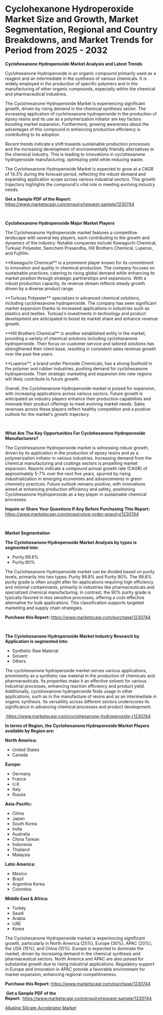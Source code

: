 <p><h1>Cyclohexanone Hydroperoxide Market Size and Growth, Market Segmentation, Regional and Country Breakdowns, and Market Trends for Period from 2025 -  2032</h1></p><p><strong>Cyclohexanone Hydroperoxide Market Analysis and Latest Trends</strong></p>
<p><p>Cyclohexanone Hydroperoxide is an organic compound primarily used as a reagent and an intermediate in the synthesis of various chemicals. It is widely employed in the production of specific polymers and in the manufacturing of other organic compounds, especially within the chemical and pharmaceutical industries.</p><p>The Cyclohexanone Hydroperoxide Market is experiencing significant growth, driven by rising demand in the chemical synthesis sector. The increasing application of cyclohexanone hydroperoxide in the production of epoxy resins and its use as a polymerization initiator are key factors boosting market expansion. Furthermore, growing awareness about the advantages of this compound in enhancing production efficiency is contributing to its adoption.</p><p>Recent trends indicate a shift towards sustainable production processes and the increasing development of environmentally friendly alternatives in the chemical industry. This is leading to innovations in cyclohexanone hydroperoxide manufacturing, optimizing yield while reducing waste.</p><p>The Cyclohexanone Hydroperoxide Market is expected to grow at a CAGR of 14.3% during the forecast period, reflecting the robust demand and expanding application scope across various industrial sectors. This growth trajectory highlights the compound's vital role in meeting evolving industry needs.</p></p>
<p><strong>Get a Sample PDF of the Report:&nbsp;</strong> <a href="https://www.marketscagr.com/enquiry/request-sample/1230744?utm_campaign=3228&utm_medium=2&utm_source=Github&utm_content=ia&utm_term=03042025&utm_id=cyclohexanone-hydroperoxide">https://www.marketscagr.com/enquiry/request-sample/1230744</a></p>
<p>&nbsp;</p>
<p><strong>Cyclohexanone Hydroperoxide Major Market Players</strong></p>
<p><p>The Cyclohexanone Hydroperoxide market features a competitive landscape with several key players, each contributing to the growth and dynamics of the industry. Notable companies include Kawaguchi Chemical, Turkuaz Polyester, Samchem Prasandha, Hill Brothers Chemical, Luperox, and Fujifilm.</p><p>**Kawaguchi Chemical** is a prominent player known for its commitment to innovation and quality in chemical production. The company focuses on sustainable practices, catering to rising global demand while enhancing its market position through strategic partnerships and expansions. With a robust production capacity, its revenue stream reflects steady growth driven by a diverse product range.</p><p>**Turkuaz Polyester** specializes in advanced chemical solutions, including cyclohexanone hydroperoxide. The company has seen significant market expansion thanks to increased applications in industries such as plastics and textiles. Turkuaz’s investments in technology and product development are anticipated to boost its market share and enhance revenue growth.</p><p>**Hill Brothers Chemical** is another established entity in the market, providing a variety of chemical solutions including cyclohexanone hydroperoxide. Their focus on customer service and tailored solutions has strengthened their client base, resulting in consistent sales revenue growth over the past few years.</p><p>**Luperox**, a brand under Peroxide Chemicals, has a strong foothold in the polymer and rubber industries, pushing demand for cyclohexanone hydroperoxide. Their strategic marketing and expansion into new regions will likely contribute to future growth.</p><p>Overall, the Cyclohexanone Hydroperoxide market is poised for expansion, with increasing applications across various sectors. Future growth is anticipated as industry players enhance their production capabilities and innovate their product offerings to meet evolving market needs. Sales revenues across these players reflect healthy competition and a positive outlook for the market's growth trajectory.</p></p>
<p>&nbsp;</p>
<p><strong>What Are The Key Opportunities For Cyclohexanone Hydroperoxide Manufacturers?</strong></p>
<p><p>The Cyclohexanone Hydroperoxide market is witnessing robust growth, driven by its application in the production of epoxy resins and as a polymerization initiator in various industries. Increasing demand from the chemical manufacturing and coatings sectors is propelling market expansion. Reports indicate a compound annual growth rate (CAGR) of approximately 5-7% over the next five years, spurred by rising industrialization in emerging economies and advancements in green chemistry practices. Future outlook remains positive, with innovations aimed at enhancing production efficiency and safety, positioning Cyclohexanone Hydroperoxide as a key player in sustainable chemical processes.</p></p>
<p><strong>Inquire or Share Your Questions If Any Before Purchasing This Report:</strong> <a href="https://www.marketscagr.com/enquiry/pre-order-enquiry/1230744?utm_campaign=3228&utm_medium=2&utm_source=Github&utm_content=ia&utm_term=03042025&utm_id=cyclohexanone-hydroperoxide">https://www.marketscagr.com/enquiry/pre-order-enquiry/1230744</a></p>
<p>&nbsp;</p>
<p><strong>Market Segmentation</strong></p>
<p><strong>The Cyclohexanone Hydroperoxide Market Analysis by types is segmented into:</strong></p>
<p><ul><li>Purity:99.8%</li><li>Purity:90%</li></ul></p>
<p><p>The Cyclohexanone Hydroperoxide market can be divided based on purity levels, primarily into two types: Purity 99.8% and Purity 90%. The 99.8% purity grade is often sought after for applications requiring high efficiency and minimal contaminants, primarily in industries like pharmaceuticals and specialized chemical manufacturing. In contrast, the 90% purity grade is typically favored in less sensitive processes, offering a cost-effective alternative for bulk applications. This classification supports targeted marketing and supply chain strategies.</p></p>
<p><strong>Purchase this Report:&nbsp;</strong><a href="https://www.marketscagr.com/purchase/1230744?utm_campaign=3228&utm_medium=2&utm_source=Github&utm_content=ia&utm_term=03042025&utm_id=cyclohexanone-hydroperoxide">https://www.marketscagr.com/purchase/1230744</a></p>
<p>&nbsp;</p>
<p><strong>The Cyclohexanone Hydroperoxide Market Industry Research by Application is segmented into:</strong></p>
<p><ul><li>Synthetic Raw Material</li><li>Solvent</li><li>Others</li></ul></p>
<p><p>The cyclohexanone hydroperoxide market serves various applications, prominently as a synthetic raw material in the production of chemicals and pharmaceuticals. Its properties make it an effective solvent for various industrial processes, enhancing reaction efficiency and product yield. Additionally, cyclohexanone hydroperoxide finds usage in other applications, such as in the manufacture of resins and as an intermediate in organic synthesis. Its versatility across different sectors underscores its significance in advancing chemical processes and product development.</p></p>
<p><a href="https://www.marketscagr.com/cyclohexanone-hydroperoxide-r1230744?utm_campaign=3228&utm_medium=2&utm_source=Github&utm_content=ia&utm_term=03042025&utm_id=cyclohexanone-hydroperoxide">&nbsp;https://www.marketscagr.com/cyclohexanone-hydroperoxide-r1230744</a></p>
<p><strong>In terms of Region, the Cyclohexanone Hydroperoxide Market Players available by Region are:</strong></p>
<p>
    <p> <strong> North America: </strong>
        <ul>
            <li>United States</li>
            <li>Canada</li>
        </ul>
        </p> 
    <p> <strong> Europe: </strong>
        <ul>
            <li>Germany</li>
            <li>France</li>
            <li>U.K.</li>
            <li>Italy</li>
            <li>Russia</li>
        </ul>
        </p> 
    <p> <strong> Asia-Pacific: </strong>
        <ul>
            <li>China</li>
            <li>Japan</li>
            <li>South Korea</li>
            <li>India</li>
            <li>Australia</li>
            <li>China Taiwan</li>
            <li>Indonesia</li>
            <li>Thailand</li>
            <li>Malaysia</li>
        </ul>
        </p> 
    <p> <strong> Latin America: </strong>
        <ul>
            <li>Mexico</li>
            <li>Brazil</li>
            <li>Argentina Korea</li>
            <li>Colombia</li>
        </ul>
        </p> 
    <p> <strong> Middle East & Africa: </strong>
        <ul>
            <li>Turkey</li>
            <li>Saudi</li>
            <li>Arabia</li>
            <li>UAE</li>
            <li>Korea</li>
        </ul>
    </p>
    </p>
<p><p>The Cyclohexanone Hydroperoxide market is experiencing significant growth, particularly in North America (25%), Europe (30%), APAC (20%), the USA (15%), and China (10%). Europe is expected to dominate the market, driven by increasing demand in the chemical synthesis and pharmaceutical sectors. North America and APAC are also poised for substantial growth due to rising industrial applications. Regulatory support in Europe and innovation in APAC provide a favorable environment for market expansion, enhancing regional competitiveness.</p></p>
<p><strong>Purchase this Report: </strong><a href="https://www.marketscagr.com/purchase/1230744?utm_campaign=3228&utm_medium=2&utm_source=Github&utm_content=ia&utm_term=03042025&utm_id=cyclohexanone-hydroperoxide">https://www.marketscagr.com/purchase/1230744</a></p>
<p>&nbsp;<strong>Get a Sample PDF of the Report:&nbsp;&nbsp;</strong><a href="https://www.marketscagr.com/enquiry/request-sample/1230744?utm_campaign=3228&utm_medium=2&utm_source=Github&utm_content=ia&utm_term=03042025&utm_id=cyclohexanone-hydroperoxide">https://www.marketscagr.com/enquiry/request-sample/1230744</a></p>
<p><strong></strong></p>
<p><p><a href="https://github.com/verikaahova/Market-Research-Report-List-1/blob/main/alkaline-silicate-accelerator-market.md?utm_campaign=3228&utm_medium=2&utm_source=Github&utm_content=ia&utm_term=03042025&utm_id=cyclohexanone-hydroperoxide">Alkaline Silicate Accelerator Market</a></p></p>